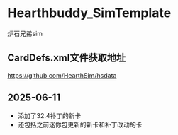  # Hearthbuddy_SimTemplate

 炉石兄弟sim
  
 ## CardDefs.xml文件获取地址
 
 https://github.com/HearthSim/hsdata

 ## 2025-06-11
 - 添加了32.4补丁的新卡
 - 还包括之前迷你包更新的新卡和补丁改动的卡
